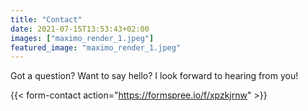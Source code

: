 ```yaml
---
title: "Contact"
date: 2021-07-15T13:53:43+02:00
images: ["maximo_render_1.jpeg"]
featured_image: "maximo_render_1.jpeg"
---
```


Got a question? Want to say hello? I look forward to hearing from you!

{{< form-contact action="https://formspree.io/f/xpzkjrnw" >}}
